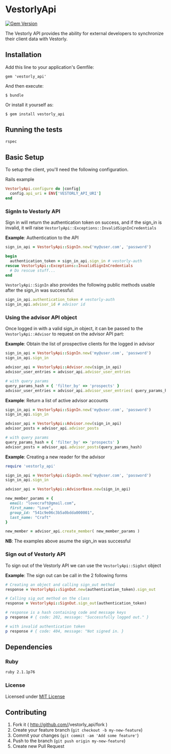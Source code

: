 # VestorlyApi

[![Gem Version](https://badge.fury.io/rb/vestorly_api.svg)](http://badge.fury.io/rb/vestorly_api)

The Vestorly API provides the ability for external developers to synchronize their client data with Vestorly.

## Installation

Add this line to your application's Gemfile:

    gem 'vestorly_api'

And then execute:

    $ bundle

Or install it yourself as:

    $ gem install vestorly_api

## Running the tests

```bash
rspec
```

## Basic Setup

To setup the client, you'll need the following configuration.

Rails example

```ruby
VestorlyApi.configure do |config|
  config.api_uri = ENV['VESTORLY_API_URI']
end
```

### SignIn to Vestorly API

Sign in will return the authentication token on success, and if the sign_in is invalid, it will raise `VestorlyApi::Exceptions::InvalidSignInCredentials`

**Example**: Authentication to the API

```ruby
sign_in_api = VestorlyApi::SignIn.new('my@user.com', 'password')

begin
  authentication_token = sign_in_api.sign_in # vestorly-auth
rescue VestorlyApi::Exceptions::InvalidSignInCredentials
  # Do rescue stuff...
end
```

`VestorlyApi::SignIn` also provides the following public methods usable after the sign_in was successful:

```ruby
sign_in_api.authentication_token # vestorly-auth
sign_in_api.advisor_id # advisor id
```

### Using the advisor API object

Once logged in with a valid sign_in object, it can be passed to the `VestorlyApi::Advisor` to request on the advisor API part:

**Example**: Obtain the list of prospective clients for the logged in advisor

```ruby
sign_in_api = VestorlyApi::SignIn.new('my@user.com', 'password')
sign_in_api.sign_in

advisor_api = VestorlyApi::Advisor.new(sign_in_api)
advisor_user_entries = advisor_api.advisor_user_entries

# with query params
query_params_hash = { 'filter_by' => 'prospects' }
advisor_user_entries = advisor_api.advisor_user_entries( query_params_hash )
```

**Example**: Return a list of active advisor accounts


```ruby
sign_in_api = VestorlyApi::SignIn.new('my@user.com', 'password')
sign_in_api.sign_in

advisor_api = VestorlyApi::Advisor.new(sign_in_api)
advisor_posts = advisor_api.advisor_posts

# with query params
query_params_hash = { 'filter_by' => 'prospects' }
advisor_posts = advisor_api.advisor_posts(query_params_hash)
```

**Example**: Creating a new reader for the advisor

```ruby
require 'vestorly_api'

sign_in_api = VestorlyApi::SignIn.new('my@user.com', 'password')
sign_in_api.sign_in

advisor_api = VestorlyApi::AdvisorBase.new(sign_in_api)

new_member_params = {
  email: "lovecraft@gmail.com",
  first_name: "Love",
  group_id: "541c9e06c3b5a0bdda000001",
  last_name: "Craft"
}

new_member = advisor_api.create_member( new_member_params )

```

**NB**: The examples above asume the sign_in was successful


### Sign out of Vestorly API

To sign out of the Vestorly API we can use the `VestorlyApi::SigOut` object

**Example**: The sign out can be call in the 2 following forms

```ruby
# Creating an object and calling sign_out method
response = VestorlyApi::SignOut.new(authentication_token).sign_out

# Calling sig_out method on the class
response = VestorlyApi::SignOut.sign_out(authentication_token)

# response is a hash containing code and message keys
p response # { code: 202, message: "Successfully logged out." }

# with invalid authentication token
p response # { code: 404, message: "Not signed in. }
```

## Dependencies

### Ruby

```bash
ruby 2.1.1p76
```

### License  

Licensed under [MIT License](https://github.com/Vestorly/vestorly-ruby/blob/master/LICENSE.txt)

## Contributing

1. Fork it ( http://github.com/<my-github-username>/vestorly_api/fork )
2. Create your feature branch (`git checkout -b my-new-feature`)
3. Commit your changes (`git commit -am 'Add some feature'`)
4. Push to the branch (`git push origin my-new-feature`)
5. Create new Pull Request
